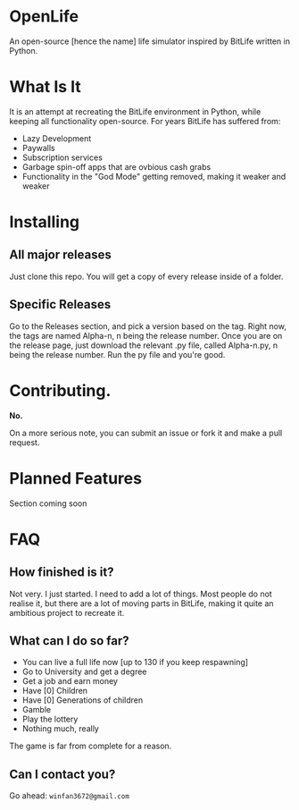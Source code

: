 # OpenLife
An open-source [hence the name] life simulator inspired by BitLife written in Python.
# What Is It
It is an attempt at recreating the BitLife environment in Python, while keeping all functionality open-source. 
For years BitLife has suffered from:
- Lazy Development
- Paywalls
- Subscription services
- Garbage spin-off apps that are ovbious cash grabs
- Functionality in the "God Mode" getting removed, making it weaker and weaker
# Installing
## All major releases
Just clone this repo. You will get a copy of every release inside of a folder. 
## Specific Releases
Go to the Releases section, and pick a version based on the tag. Right now, the tags are named Alpha-n, n being the release number. 
Once you are on the release page, just download the relevant .py file, called Alpha-n.py, n being the release number.
Run the py file and you're good.
# Contributing.
**No.**

On a more serious note, you can submit an issue or fork it and make a pull request.
# Planned Features
Section coming soon
# FAQ
## How finished is it?
Not very. I just started. I need to add a lot of things.
Most people do not realise it, but there are a lot of moving parts in BitLife, making it quite an ambitious project to recreate it.
## What can I do so far?
- You can live a full life now [up to 130 if you keep respawning]
- Go to University and get a degree
- Get a job and earn money
- Have [0] Children
- Have [0] Generations of children
- Gamble
- Play the lottery
- Nothing much, really

The game is far from complete for a reason.
## Can I contact you?
Go ahead:
`winfan3672@gmail.com`
